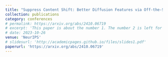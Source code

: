 ```yaml
---
title: "Suppress Content Shift: Better Diffusion Features via Off-the-Shelf Generation Techniques."
collection: publications
category: conferences
# permalink: https://arxiv.org/abs/2410.06719
# excerpt: 'This paper is about the number 1. The number 2 is left for future work.'
# date: 2023-10-26
venue: 'NeurIPS'
# slidesurl: 'http://academicpages.github.io/files/slides1.pdf'
paperurl: 'https://arxiv.org/abs/2410.06719'
---
```

